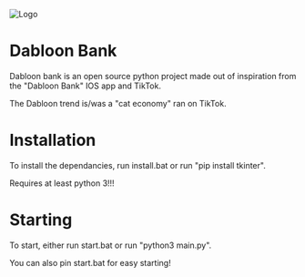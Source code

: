
![Logo](https://i.ibb.co/NmPbdGp/cat.png)


# Dabloon Bank

Dabloon bank is an open source python project made out of inspiration from the "Dabloon Bank" IOS app and TikTok.

The Dabloon trend is/was a "cat economy" ran on TikTok.

# Installation

To install the dependancies, run install.bat or run "pip install tkinter".

Requires at least python 3!!!

# Starting

To start, either run start.bat or run "python3 main.py".

You can also pin start.bat for easy starting!
